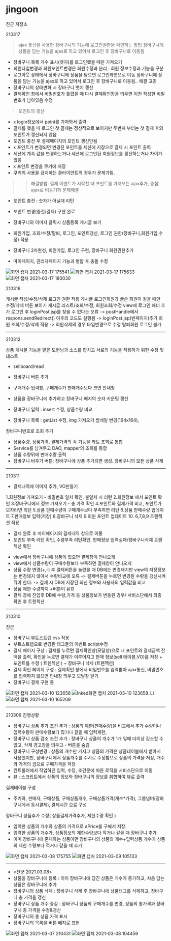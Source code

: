 # jingoon
진군 저장소

210317

> ajax 통신을 사용한 장바구니의 기능에 로그인권한을 확인하는 방법
장바구니에 상품을 담는 기능을 ajax로 하고 있어서 로그인 후 장바구니로 이동됨
	
- 장바구니 목록 개수 표시(뱃지)를 로그인했을 때만 가져오기
- 회원타입변경과 회원포인트변경은 회원수정과 분리 : 회원 정보수정과 기능을 구분
- 로그아웃 상태에서 장바구니에 상품을 담으면 로그인화면으로 이동
장바구니에 상품을 담는 기능을 ajax로 하고 있어서 로그인 후 장바구니로 이동됨.. 해결 고민
- 장바구니의 상태변화 시 장바구니 뱃지 갱신
- 결제확인 창에서 비밀번호가 틀렸을 때 다시 결제확인창을 띄우면 이전 작성한 비밀번호가 남아있음 수정

> 포인트의 갱신 
- x login정보에서 point를 가져와서 출력
- 결제를 했을 때 로그인 첫 결제는 정상적으로 보이지만 두번째 부터는 첫 결제 후의 포인트가 갱신되지 않음
- 포인트 충전 후 결제페이지의 포인트 갱신안됨
- x 포인트가 변경되면 변경된 포인트를 세션에 저장으로 결제 시 포인트 출력
- 세션에 계속 값을 변경하는거나 세션에 로그인된 회원정보를 갱신하는거나 차이가 없음
- x 포인트 변경을 쿠키에 저장
- 쿠키의 사용을 금지하는 클라이언트의 경우가 문제가됨.
>> 해결방법: 결제 이벤트가 시작할 때 포인트를 가져오는 ajax추가, 중첩 ajax로 비동기화 문제해결

- 포인트 충전 : 숫자가 아닐때 리턴
- 포인트 변경(충전/결제) 구현 완료

- 장바구니의 이미지 클릭시 상품등록 게시글 보기
- 회원가입, 조회/수정/탈퇴, 로그인, 포인트갱신, 로그인 권한(장바구니,회원가입,수정) 적용 

- 장바구니 2차완성, 회원가입, 로그인 구현, 장바구니 회원권한추가 
- 마이페이지, 관리자페이지 기능과 병합 후 충돌 수정

![화면 캡처 2021-03-17 175541](https://user-images.githubusercontent.com/72857217/111441866-159f7200-874b-11eb-8dd0-d77479c7cb7b.png)
![화면 캡처 2021-03-17 175633](https://user-images.githubusercontent.com/72857217/111441869-16d09f00-874b-11eb-94c7-074a241137e7.png)
![화면 캡처 2021-03-17 180030](https://user-images.githubusercontent.com/72857217/111441872-17693580-874b-11eb-83f3-f385fdbd3f48.png)



210316


게시글 작성/수정/삭제 로그인 권한 적용
게시글 로그인회원과 글쓴 회원이 같을 때만 수정/삭제 버튼 보이기
게시글 리스트/조회/수정, 회원조회/수정 view에 로그인 헤더 추가
로그인 후 loginPost.jsp를 찾을 수 없다는 오류
->  postHandle에서 respons.sendRedirect() 이후의 코드도 실행됨
-> loginPost.jsp(빈페이지)추가 
회원 조회/수정/삭제 적용
-> 회원삭제의 경우 타입변경으로 수정
탈퇴회원 로그인 불가


---


210312

상품 게시물 기능을 맡은 도현님과 소스를 합치고 서로의 기능을 적용하기 위한 수정 및 테스트
- sellboard/read
- 장바구니 버튼 추가
- 구매개수 입력창, 구매개수가 판매개수보다 크면 안내창
- 상품을 장바구니에 추가하고 장바구니 배지의 숫자 카운팅 갱신

- 장바구니 입력 : insert 수정, 상품수량 비교
- 장바구니 목록 : getList 수정, img 가져오기 썸네일 변경(164x164),

장바구니번호로 조회 추가
- 상품수량, 상품가격, 결제가격의 각 기능을 카트 조회로 통합
- Service를 남겨두고 DAO, mapper의 조회를 통합 
- 상품 수량뒤에 판매수량 출력 
- 장바구니 비우기 버튼: 장바구니에 상품 추가되면 생성. 장바구니의 모든 상품 삭제



---


210311
- 결제내역에 이미지 추가, VO만들기

 1.회원정보 가져오기 - 비밀번호 일치 확인, 불일치 시 리턴
 2.회원정보 에서 포인트 확인
 3.장바구니에서 정보 가져오기 - 총 가격 확인
 4.포인트와 결제가격 비교, 포인트가 모자라면 리턴 
 5.상품 판매수량이 구매개수보다 부족하면 리턴
 6.상품 판매수량 업데이트
 7.판매정보 입력(저장)
 8.장바구니 삭제
 9.회원 포인트 업데이트
 10. 6,7,8,9 트렌젝션 적용
* 결제 완료 후 마이페이지의 결제내역 창으로 이동
* 포인트 부족 리턴 확인, 수량부족 리턴확인, 판매정보 입력실패/장바구니삭제 트렌젝션 확인

- view에서 장바구니에 상품이 없으면 결제창이 안나오게
- view에서 상품수량이 구매수량보다 부족하면 결제창이 안나오게 
- 상품 수량 변경(+,-) 후 결제버튼을 눌렀을 때 DB에는 변경돼지만 view의 저장정보는 변경돼지 않아서 수량비교에 오류
-> 결제버튼을 누르면 변경된 수량을 갱신시켜줘야 한다. 
-> 결제 시 DB에 저장된 최신 정보와 사용자의 입력값을 비교
- 상품 제한 수량까지 +버튼이 유효
- 결제 창에 진입후 DB에 수량,가격 등 상품정보가 변동된 경우/ 서비스단에서 최종 확인 후 트렌젝션



---

210310

진군
- 장바구니 부트스트렙 css 적용
- 부트스트렙으로 변경된 태그들의 이벤트 script수정
- 결제 페이지 구상 :  결제를 누르면 결제확인창(모달창)으로 내 포인트와 결제금액 잔액을 출력, 확인을 누르면 결제가 이루어지고 판매 정보(sell 테이블,VO)를 저장 + 포인트를 수정 ( 트렌젝션 ) + 장바구니 삭제 (트렌젝션) 
- 결제 확인 페이지 구성 : 결제확인 창에서 비밀번호를 입력받아 ajax통신, 비밀번호를 입력하지 않으면 안내창 띄우고 모달창 닫기
- 장바구니 결제 구현 중

![화면 캡처 2021-03-10 123658](https://user-images.githubusercontent.com/72857217/110608461-9ef4f880-81cf-11eb-829d-6bf62ba66869.png)
![Inked화면 캡처 2021-03-10 123658_LI](https://user-images.githubusercontent.com/72857217/110608470-a1575280-81cf-11eb-94c4-2d8d4d4dc449.jpg)
![화면 캡처 2021-03-10 165209](https://user-images.githubusercontent.com/72857217/110608481-a3211600-81cf-11eb-864e-6a47dc02ea9e.png)



---


210309 진행상황
- 장바구니 상품 추가 조건 추가 : 상품의 제한(판매수량)을 비교해서 추가 수량이나 입력수량이 판매수량보다 많거나 같을 때 입력제한, 
- 장바구니 상품 감소 조건 추가 : 장바구니 상품의 개수가 1개 일때 더이상 감소할 수 없고, 삭제 경고창을 띄우고 - 버튼을 숨김
- 장바구니 구성변경 : 상품의 개수만 가지고 상품의 가격은 상품테이블에서 받아서 사용했지만, 장바구니에서 상품개수를 수시로 수정함으로 상품의 가격을 저장, 개수와 가격의 곱으로 구매가격을 저장
- 컨트롤러에서 작업하던 입력, 수정, 조건문에 따른 로직을 서비스단으로 이동
- 뷰 : 스크립트에서 상품의 정보와 장바구니의 정보를 취합하여 뷰로 출력

결제테이블 구성
- 주키와, 판매자, 구매상품, 구매상품개수, 구매상품가격(개수*가격), 그룹넘버(장바구니에서 동시결제), 결제시간 으로 구성

장바구니 상품추가 수정( 상품결제가격추가, 제한수량 확인 )
- 입력한 상품의 개수와 상품의 가격으로 aPrice를 구해서 저장. 
- 입력한 상품의 개수가, 상품정보의 제한수량보다 작거나 같을 때 장바구니 추가
- 이미 장바구니에 존재하는 상품이면 장바구니의 상품의 개수+입력상품 개수가 상품의 제한 수량보다 적거나 같을 때 추가

![화면 캡처 2021-03-08 175755](https://user-images.githubusercontent.com/72857217/110608647-c8ae1f80-81cf-11eb-802f-fd36468dc143.png)
![화면 캡처 2021-03-09 105133](https://user-images.githubusercontent.com/72857217/110608652-c9df4c80-81cf-11eb-8069-0f5dbfe5b2ec.png)


---


- <진군 2021.03.08>
- 상품을 장바구니에 등록 :  이미 장바구니에 담긴 상품은 개수가 증가하고, 처음 담는 상품은 장바구니에 추가
- 장바구니의 상품 삭제 :  장바구니 삭제 후 장바구니에 상품태그를 삭제하고, 장바구니 총 가격을 갱신
- 장바구니 상품 개수 증감 : 장바구니 상품의 구매개수를 변경, 상품의 총가격과 장바구니 총 가격을 수정&갱신
- 장바구니의 총 상품 가격 표시
- 장바구니의 목록을 버튼 배지로 표현

![화면 캡처 2021-03-07 210431](https://user-images.githubusercontent.com/72857217/110608653-ca77e300-81cf-11eb-87c5-51e8227af554.png)
![화면 캡처 2021-03-08 104459](https://user-images.githubusercontent.com/72857217/110608656-ca77e300-81cf-11eb-9de8-3725026f522e.png)
